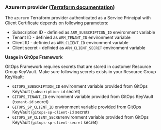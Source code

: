 ### Azurerm provider ([Terraform documentation](https://registry.terraform.io/providers/hashicorp/azurerm/latest/docs))
The `azurerm` Terraform provider authenticated as a Service Principal with Client Certificate depends on following parameters:  
- Subscription ID - definied as `ARM_SUBSCRIPTION_ID` environment variable
- Tenant ID - definied as `ARM_TENANT_ID` environment variable
- Client ID - definied as `ARM_CLIENT_ID` environment variable
- Client secret - definied as `ARM_CLIENT_SECRET` environment variable


**Usage in GitOps Framework**

GitOps Framework requires secrets that are stored in customer Resource Group KeyVault.
Make sure following secrets exists in your Resource Group KeyVault:
- `GITOPS_SUBSCRIPTION_ID` environment variable provided from GitOps KeyVault (`subscription-id` secret)
- `GITOPS_TENANT_ID` environment variable provided from GitOps KeyVault (`tenant-id` secret)
- `GITOPS_SP_CLIENT_ID` environment variable provided from GitOps KeyVault (`gitops-sp-client-id` secret)
- `GITOPS_SP_CLIENT_SECRET`environment variable provided from GitOps KeyVault (`gitops-sp-client-secret` secret)
